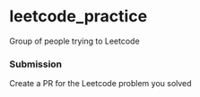 # leetcode_practice
Group of people trying to Leetcode

### Submission
Create a PR for the Leetcode problem you solved
